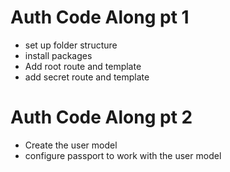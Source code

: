 # Auth Code Along pt 1
* set up folder structure
* install packages
* Add root route and template
* add secret route and template

# Auth Code Along pt 2
* Create the user model
* configure passport to work with the user model